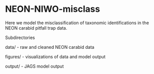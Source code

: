 # NEON-NIWO-misclass

Here we model the misclassification of taxonomic identifications in the NEON carabid pitfall trap data.

Subdirectories

data/ - raw and cleaned NEON carabid data

figures/ - visualizations of data and model output

output/ - JAGS model output
